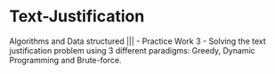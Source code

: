 # Text-Justification
Algorithms and Data structured ||| - Practice Work 3 - Solving the text justification problem using 3 different paradigms: Greedy, Dynamic Programming and Brute-force.
